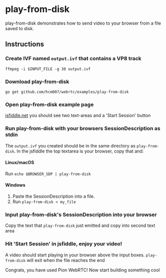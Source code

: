 # play-from-disk
play-from-disk demonstrates how to send video to your browser from a file saved to disk.

## Instructions
### Create IVF named `output.ivf` that contains a VP8 track
```
ffmpeg -i $INPUT_FILE -g 30 output.ivf
```

### Download play-from-disk
```
go get github.com/hcm007/webrtc/examples/play-from-disk
```

### Open play-from-disk example page
[jsfiddle.net](https://jsfiddle.net/z7ms3u5r/) you should see two text-areas and a 'Start Session' button

### Run play-from-disk with your browsers SessionDescription as stdin
The `output.ivf` you created should be in the same directory as `play-from-disk`. In the jsfiddle the top textarea is your browser, copy that and:

#### Linux/macOS
Run `echo $BROWSER_SDP | play-from-disk`
#### Windows
1. Paste the SessionDescription into a file.
1. Run `play-from-disk < my_file`

### Input play-from-disk's SessionDescription into your browser
Copy the text that `play-from-disk` just emitted and copy into second text area

### Hit 'Start Session' in jsfiddle, enjoy your video!
A video should start playing in your browser above the input boxes. `play-from-disk` will exit when the file reaches the end

Congrats, you have used Pion WebRTC! Now start building something cool
